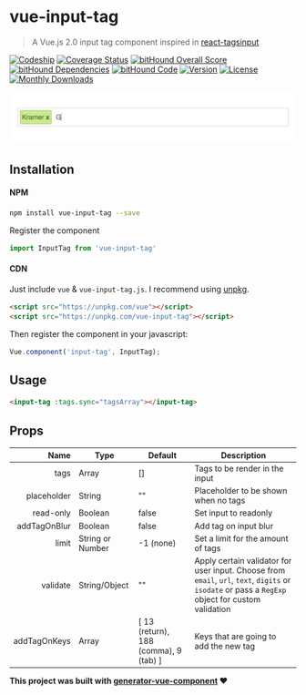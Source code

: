 # vue-input-tag
> A Vue.js 2.0 input tag component inspired in [react-tagsinput](https://github.com/olahol/react-tagsinput)

[![Codeship](https://img.shields.io/codeship/3a192ae0-9502-0134-8f6e-1e693cf3975e/master.svg)]()
[![Coverage Status](https://coveralls.io/repos/github/matiastucci/vue-input-tag/badge.svg?branch=master)](https://coveralls.io/github/matiastucci/vue-input-tag?branch=master)
[![bitHound Overall Score](https://www.bithound.io/github/matiastucci/vue-input-tag/badges/score.svg)](https://www.bithound.io/github/matiastucci/vue-input-tag)
[![bitHound Dependencies](https://www.bithound.io/github/matiastucci/vue-input-tag/badges/dependencies.svg)](https://www.bithound.io/github/matiastucci/vue-input-tag/master/dependencies/npm)
[![bitHound Code](https://www.bithound.io/github/matiastucci/vue-input-tag/badges/code.svg)](https://www.bithound.io/github/matiastucci/vue-input-tag)
[![Version](https://img.shields.io/npm/v/vue-input-tag.svg)](https://www.npmjs.com/package/vue-input-tag)
[![License](https://img.shields.io/npm/l/vue-input-tag.svg)](https://www.npmjs.com/package/vue-input-tag)
[![Monthly Downloads](https://img.shields.io/npm/dm/vue-input-tag.svg)](https://www.npmjs.com/package/vue-input-tag)

<p align="center">
  <img src="demo.gif" width="750" alt="Logo"/>
</p>

## Installation

#### NPM

```bash
npm install vue-input-tag --save
```

Register the component

```js
import InputTag from 'vue-input-tag'
```

#### CDN

Just include `vue` & `vue-input-tag.js`. I recommend using [unpkg](https://unpkg.com/#/).

```html
<script src="https://unpkg.com/vue"></script>
<script src="https://unpkg.com/vue-input-tag"></script>
```

Then register the component in your javascript:

```js
Vue.component('input-tag', InputTag);
```

## Usage

```html
<input-tag :tags.sync="tagsArray"></input-tag>
```

## Props
| Name | Type | Default | Description |
| ---:| --- | ---| --- |
| tags | Array | [] | Tags to be render in the input |
| placeholder | String | "" | Placeholder to be shown when no tags |
| read-only | Boolean | false | Set input to readonly |
| addTagOnBlur | Boolean | false | Add tag on input blur |
| limit | String or Number | -1 (none) | Set a limit for the amount of tags |
| validate | String/Object | "" | Apply certain validator for user input. Choose from `email`, `url`, `text`, `digits` or `isodate` or pass a `RegExp` object for custom validation |
| addTagOnKeys | Array | [ 13 (return), 188 (comma), 9 (tab) ] | Keys that are going to add the new tag

**This project was built with [generator-vue-component](https://github.com/ianaya89/generator-vue-component) ❤️**

